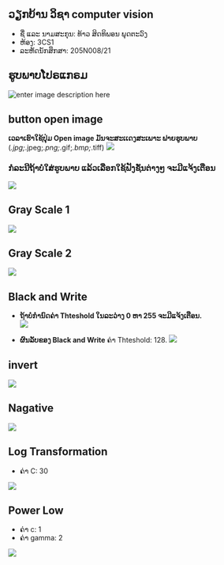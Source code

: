 ## ວຽກບ້ານ ວິຊາ computer vision

 - ຊື່ ແລະ ນາມສະກຸນ: ທ້າວ ສິດທິພອນ ພຸດຕະວົງ 
 - ຫ້ອງ: 3CS1
 -  ລະຫັດນັກສຶກສາ:   205N008/21


## ຮູບພາບໂປຣແກຣມ
![enter image description here](https://github.com/SitthiphoneDev/Adjust-Ptcture/blob/master/Pic/home.png)

## button **open image** 
**ເວລາເຮົາໃຊ້ປຸ່ມ Open image ມັນຈະສະເເດງສະເພາະ ຟາຍຮູບພາບ** (*.jpg;*.jpeg;*.png;*.gif;*.bmp;*.tiff) 
![](https://github.com/SitthiphoneDev/Adjust-Ptcture/blob/master/Pic/openimage.png)

### ກໍລະນີຖ້າບໍ່ໃສ່ຮູບພາບ ແລ້ວເລືອກໃຊ້ຟັງຊັ່ນຕ່າງໆ ຈະມີແຈ້ງເຕືອນ

![](https://github.com/SitthiphoneDev/Adjust-Ptcture/blob/master/Pic/Message.png)

## Gray Scale 1

![](https://github.com/SitthiphoneDev/Adjust-Ptcture/blob/master/Pic/grayscal1.png)

## Gray Scale 2
![](https://github.com/SitthiphoneDev/Adjust-Ptcture/blob/master/Pic/grayscal2.png)

## Black and Write 

 -  **ຖ້າບໍ່ກຳນົດຄ່າ Thteshold ໃນລະວ່າງ 0 ຫາ 255 ຈະມີແຈ້ງເຕືອນ.**  
 ![](https://github.com/SitthiphoneDev/Adjust-Ptcture/blob/master/Pic/message2.png)

 - **ຜົນລັບຂອງ Black and Write** ຄ່າ Thteshold: 128. 
  ![](https://github.com/SitthiphoneDev/Adjust-Ptcture/blob/master/Pic/Black%20And%20White.png)


## invert
![](https://github.com/SitthiphoneDev/Adjust-Ptcture/blob/master/Pic/invert.png)

## Nagative 
![](https://github.com/SitthiphoneDev/Adjust-Ptcture/blob/master/Pic/Native.png)

## Log Transformation

  - ຄ່າ C: 30 

![](https://github.com/SitthiphoneDev/Adjust-Ptcture/blob/master/Pic/LogTransformation.png)

## Power Low
- ຄ່າ c: 1
- ຄ່າ gamma: 2

![](https://github.com/SitthiphoneDev/Adjust-Ptcture/blob/master/Pic/Power%20Low.png)
